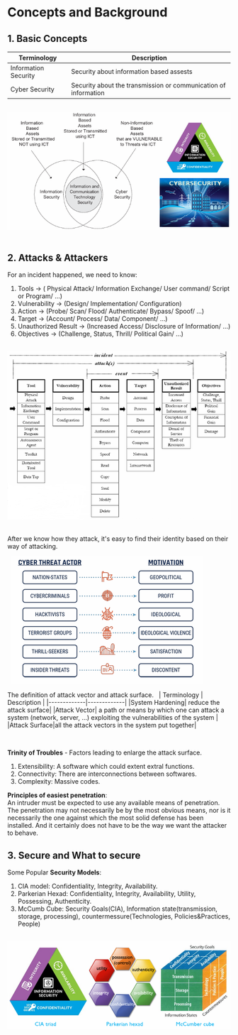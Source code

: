 # Concepts and Background 
## 1. Basic Concepts
| Terminology | Description  |
|-------------|-------------|
|Information Security| Security about information based assests |
|Cyber Security|Security about the transmission or communication of information|   

&nbsp;
![information security to cyber security](./Resource4CH1/CIA%20trial.png)
&nbsp;

## 2. Attacks & Attackers
For an incident happened, we need to know:   

1. Tools -> ( Physical Attack/ Information Exchange/ User command/ Script or Program/ ...)
2. Vulnerability -> (Design/ Implementation/ Configuration)
3. Action -> (Probe/ Scan/ Flood/ Authenticate/ Bypass/ Spoof/ ...)
4. Target -> (Account/ Process/ Data/ Component/ ...)
5. Unauthorized Result -> (Increased Access/ Disclosure of Information/ ...)
6. Objectives -> (Challenge, Status, Thrill/ Political Gain/ ...)

&nbsp;
![Incident Layers](./Resource4CH1/Incident%20layers.png)
&nbsp;

After we know how they attack, it's easy to find their identity based on their way of attacking.   

&nbsp;
![Identities of attackers](./Resource4CH1/Identities%20of%20attackers.png)
&nbsp;

The definition of attack vector and attack surface.
&nbsp;
| Terminology | Description  |
|-------------|-------------|
|System Hardening| reduce the attack surface|
|Attack Vector| a path or means by which one can attack a system (network, server, …) exploiting the vulnerabilities of the system |
|Attack Surface|all the attack vectors in the system put together|

&nbsp;

**Trinity of Troubles** - Factors leading to enlarge the attack surface.
1. Extensibility: A software which could extent extral functions.
2. Connectivity: There are interconnections between softwares.
3. Complexity: Massive codes.

**Principles of easiest penetration**:   
An intruder must be expected to use any available means of penetration. The penetration may not necessarily be by the most obvious means, nor is it necessarily the one against which the most solid defense has been installed.  And it certainly does not have to be the way we want the attacker to behave.

## 3. Secure and What to secure
Some Popular **Security Models**:   
1. CIA model: Confidentiality, Integrity, Availability.
2. Parkerian Hexad: Confidentiality, Integrity, Availability, Utility, Possessing, Authenticity.
3. McCumb Cube: Security Goals(CIA), Information state(transmission, storage, processing), countermessure(Technologies, Policies&Practices, People)

&nbsp;
![Security Models](./Resource4CH1/Security%20Models.png)
&nbsp;

